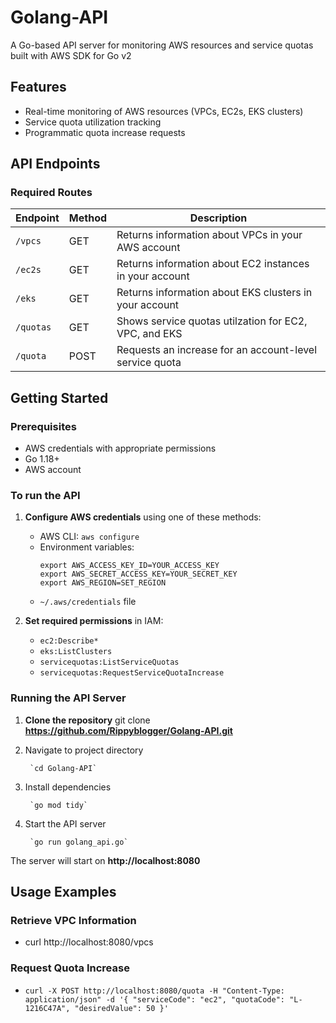 # Golang-API

A Go-based API server for monitoring AWS resources and service quotas built with AWS SDK for Go v2

## Features
- Real-time monitoring of AWS resources (VPCs, EC2s, EKS clusters)
- Service quota utilization tracking
- Programmatic quota increase requests

## API Endpoints

### Required Routes
| Endpoint | Method | Description |
|----------|--------|-------------|
| `/vpcs` | GET | Returns information about VPCs in your AWS account |
| `/ec2s` | GET | Returns information about EC2 instances in your account |
| `/eks` | GET | Returns information about EKS clusters in your account |
| `/quotas` | GET | Shows service quotas utilzation for EC2, VPC, and EKS |
| `/quota` | POST | Requests an increase for an account-level service quota |

## Getting Started

### Prerequisites
- AWS credentials with appropriate permissions
- Go 1.18+
- AWS account

### To run the API

1. **Configure AWS credentials** using one of these methods:
   - AWS CLI: `aws configure`
   - Environment variables:
     ```
     export AWS_ACCESS_KEY_ID=YOUR_ACCESS_KEY
     export AWS_SECRET_ACCESS_KEY=YOUR_SECRET_KEY
     export AWS_REGION=SET_REGION
     ```
   - `~/.aws/credentials` file

2. **Set required permissions** in IAM:
   - `ec2:Describe*`
   - `eks:ListClusters`
   - `servicequotas:ListServiceQuotas`
   - `servicequotas:RequestServiceQuotaIncrease`

### Running the API Server

1. **Clone the repository**
git clone **https://github.com/Rippyblogger/Golang-API.git**

2. Navigate to project directory

        `cd Golang-API`

3. Install dependencies

        `go mod tidy`

4. Start the API server

        `go run golang_api.go`

The server will start on **http://localhost:8080**


## Usage Examples

### Retrieve VPC Information
- curl http://localhost:8080/vpcs


### Request Quota Increase

- `curl -X POST http://localhost:8080/quota
-H "Content-Type: application/json"
-d '{
"serviceCode": "ec2",
"quotaCode": "L-1216C47A",
"desiredValue": 50
}'`
